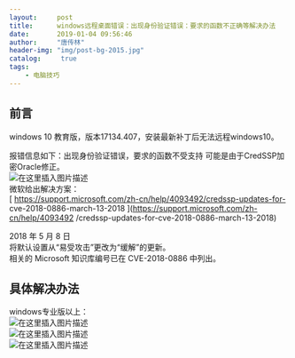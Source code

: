 ```yaml
---
layout:		post
title: 		windows远程桌面错误：出现身份验证错误：要求的函数不正确等解决办法
date: 		2019-01-04 09:56:46
author:		"唐传林"
header-img: "img/post-bg-2015.jpg"
catalog:	 true
tags:
    - 电脑技巧
---
```

##  前言

windows 10 教育版，版本17134.407，安装最新补丁后无法远程windows10。

报错信息如下：出现身份验证错误，要求的函数不受支持 可能是由于CredSSP加密Oracle修正。  
![在这里插入图片描述](https://img-blog.csdnimg.cn/20190104095528588.png)  
微软给出解决方案：  
[ https://support.microsoft.com/zh-cn/help/4093492/credssp-updates-for-
cve-2018-0886-march-13-2018 ](https://support.microsoft.com/zh-cn/help/4093492
/credssp-updates-for-cve-2018-0886-march-13-2018)

2018 年 5 月 8 日  
将默认设置从“易受攻击”更改为“缓解”的更新。  
相关的 Microsoft 知识库编号已在 CVE-2018-0886 中列出。

##  具体解决办法

windows专业版以上：  
![在这里插入图片描述](https://img-blog.csdnimg.cn/2019010409553591.png?x-oss-process=image/watermark,type_ZmFuZ3poZW5naGVpdGk,shadow_10,text_aHR0cHM6Ly9ibG9nLmNzZG4ubmV0L1RhbmdfQ2h1YW5saW4=,size_16,color_FFFFFF,t_70)  
![在这里插入图片描述](https://img-blog.csdnimg.cn/20190104095542790.png)  
![在这里插入图片描述](https://img-blog.csdnimg.cn/20190104095604807.png)

